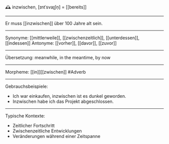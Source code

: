 🕰️ inzwischen, [ɪntˈsvaɪ̯ʃn̩] = [[bereits]]

---
Er muss [[inzwischen]] über 100 Jahre alt sein.

---
Synonyme: [[mittlerweile]], [[zwischenzeitlich]], [[unterdessen]], [[indessen]]
Antonyme: [[vorher]], [[davor]], [[zuvor]]

---
Übersetzung: meanwhile, in the meantime, by now

---
Morpheme: [[in]][[zwischen]]
 #Adverb

---
Gebrauchsbeispiele:
- Ich war einkaufen, inzwischen ist es dunkel geworden.
- Inzwischen habe ich das Projekt abgeschlossen.

---
Typische Kontexte:
- Zeitlicher Fortschritt
- Zwischenzeitliche Entwicklungen
- Veränderungen während einer Zeitspanne
